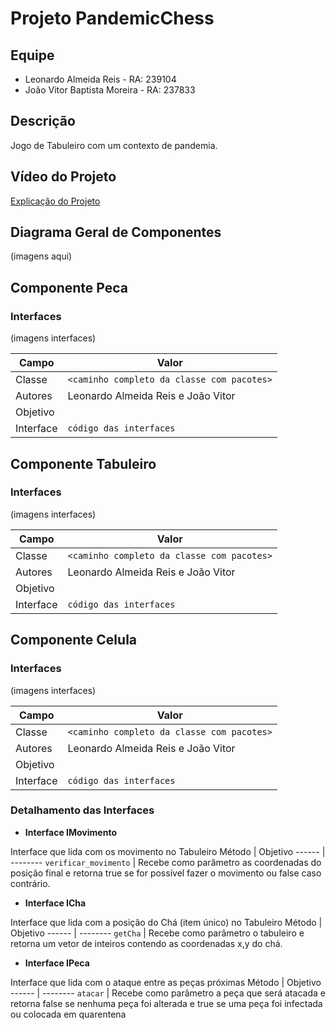 # Projeto PandemicChess
## Equipe
* Leonardo Almeida Reis - RA: 239104
* João Vitor Baptista Moreira - RA: 237833

## Descrição
Jogo de Tabuleiro com um contexto de pandemia.

## Vídeo do Projeto
[Explicação do Projeto](https://www.youtube.com/watch?v=WkQB7zuo9eI)

## Diagrama Geral de Componentes
(imagens aqui)

## Componente Peca
### Interfaces
(imagens interfaces)

Campo | Valor
----- | -----
Classe | `<caminho completo da classe com pacotes>`
Autores | Leonardo Almeida Reis e João Vitor
Objetivo |
Interface | `código das interfaces`

## Componente Tabuleiro
### Interfaces
(imagens interfaces)

Campo | Valor
----- | -----
Classe | `<caminho completo da classe com pacotes>`
Autores | Leonardo Almeida Reis e João Vitor
Objetivo |
Interface | `código das interfaces`

## Componente Celula
### Interfaces
(imagens interfaces)

Campo | Valor
----- | -----
Classe | `<caminho completo da classe com pacotes>`
Autores | Leonardo Almeida Reis e João Vitor
Objetivo |
Interface | `código das interfaces`

### Detalhamento das Interfaces
* **Interface IMovimento**

Interface que lida com os movimento no Tabuleiro
Método | Objetivo
------ | --------
`verificar_movimento` | Recebe como parâmetro as coordenadas do posição final e retorna true se for                           possível fazer o movimento ou false caso contrário.


* **Interface ICha**

Interface que lida com a posição do Chá (item único) no Tabuleiro
Método | Objetivo
------ | --------
`getCha` | Recebe como parâmetro o tabuleiro  e retorna um vetor de inteiros contendo as coordenadas            x,y do chá.


* **Interface IPeca**

Interface que lida com o ataque entre as peças próximas
Método | Objetivo
------ | --------
`atacar` | Recebe como parâmetro a peça que será atacada e retorna false se nenhuma peça foi alterada             e true se uma peça foi infectada ou colocada em quarentena



